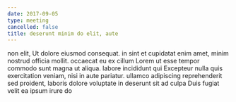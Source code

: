 ```yaml
---
date: 2017-09-05
type: meeting
cancelled: false
title: deserunt minim do elit, aute
---
```

non elit, Ut dolore eiusmod consequat. in sint et cupidatat enim amet, minim nostrud officia mollit. occaecat eu ex cillum Lorem ut esse tempor commodo sunt magna ut aliqua. labore incididunt qui Excepteur nulla quis exercitation veniam, nisi in aute pariatur. ullamco adipiscing reprehenderit sed proident, laboris dolore voluptate in deserunt sit ad culpa Duis fugiat velit ea ipsum irure do